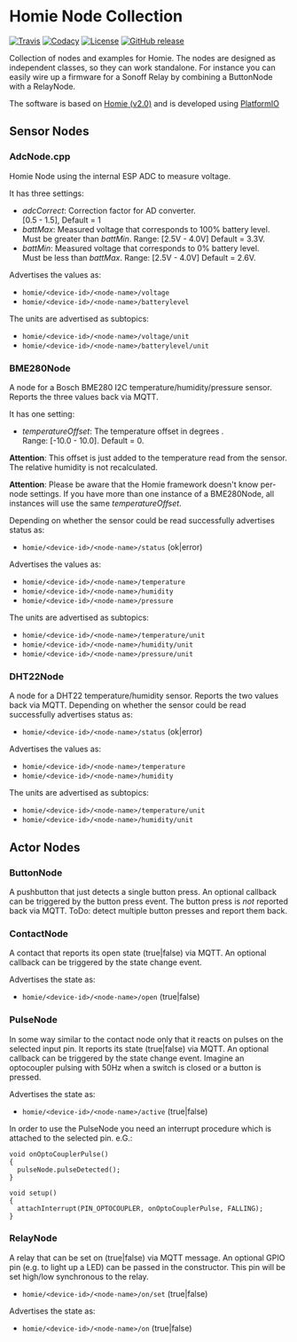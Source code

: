 # Homie Node Collection

[![Travis](https://img.shields.io/travis/luebbe/homie-node-collection.svg?branch=master&style=flat)](https://travis-ci.org/luebbe/homie-node-collection)
[![Codacy](https://api.codacy.com/project/badge/Grade/e6d5e648b83b4667b399b81e2986dea6)](https://www.codacy.com/app/luebbe/homie-node-collection/dashboard)
[![License](https://img.shields.io/github/license/mashape/apistatus.svg?style=flat)](https://opensource.org/licenses/MIT)
[![GitHub release](https://img.shields.io/github/release/luebbe/homie-node-collection.svg?style=flat)](https://github.com/luebbe/homie-node-collection/releases)

Collection of nodes and examples for Homie. The nodes are designed as independent classes, so they can work standalone. For instance you can easily wire up a firmware for a Sonoff Relay by combining a ButtonNode with a RelayNode.

The software is based on [Homie (v2.0)](https://github.com/homieiot/homie-esp8266) and is developed using [PlatformIO](https://github.com/platformio)

## Sensor Nodes

### AdcNode.cpp

Homie Node using the internal ESP ADC to measure voltage.

It has three settings:

- _adcCorrect_: Correction factor for AD converter.  
  [0.5 - 1.5], Default = 1
- _battMax_: Measured voltage that corresponds to 100% battery level.  
  Must be greater than _battMin_. Range: [2.5V - 4.0V] Default = 3.3V.
- _battMin_: Measured voltage that corresponds to 0% battery level.  
  Must be less than _battMax_. Range: [2.5V - 4.0V] Default = 2.6V.

Advertises the values as:

- `homie/<device-id>/<node-name>/voltage`
- `homie/<device-id>/<node-name>/batterylevel`

The units are advertised as subtopics:

- `homie/<device-id>/<node-name>/voltage/unit`
- `homie/<device-id>/<node-name>/batterylevel/unit`

### BME280Node

A node for a Bosch BME280 I2C temperature/humidity/pressure sensor. Reports the three values back via MQTT.

It has one setting:

- _temperatureOffset_: The temperature offset in degrees .  
  Range: [-10.0 - 10.0]. Default = 0.

**Attention**: This offset is just added to the temperature read from the sensor. The relative humidity is not recalculated.

**Attention**: Please be aware that the Homie framework doesn't know per-node settings. If you have more than one instance of a BME280Node, all instances will use the same _temperatureOffset_.

Depending on whether the sensor could be read successfully advertises status as:

- `homie/<device-id>/<node-name>/status` (ok|error)

Advertises the values as:

- `homie/<device-id>/<node-name>/temperature`
- `homie/<device-id>/<node-name>/humidity`
- `homie/<device-id>/<node-name>/pressure`

The units are advertised as subtopics:

- `homie/<device-id>/<node-name>/temperature/unit`
- `homie/<device-id>/<node-name>/humidity/unit`
- `homie/<device-id>/<node-name>/pressure/unit`

### DHT22Node

A node for a DHT22 temperature/humidity sensor. Reports the two values back via MQTT.
Depending on whether the sensor could be read successfully advertises status as:

- `homie/<device-id>/<node-name>/status` (ok|error)

Advertises the values as:

- `homie/<device-id>/<node-name>/temperature`
- `homie/<device-id>/<node-name>/humidity`

The units are advertised as subtopics:

- `homie/<device-id>/<node-name>/temperature/unit`
- `homie/<device-id>/<node-name>/humidity/unit`

## Actor Nodes

### ButtonNode

A pushbutton that just detects a single button press. An optional callback can be triggered by the button press event. The button press is _not_ reported back via MQTT. ToDo: detect multiple button presses and report them back.

### ContactNode

A contact that reports its open state (true|false) via MQTT. An optional callback can be triggered by the state change event.

Advertises the state as:

- `homie/<device-id>/<node-name>/open` (true|false)

### PulseNode

In some way similar to the contact node only that it reacts on pulses on the selected input pin. It reports its state (true|false) via MQTT. An optional callback can be triggered by the state change event. Imagine an optocoupler pulsing with 50Hz when a switch is closed or a button is pressed.

Advertises the state as:

- `homie/<device-id>/<node-name>/active` (true|false)

In order to use the PulseNode you need an interrupt procedure which is attached to the selected pin. e.G.:

    void onOptoCouplerPulse()
    {
      pulseNode.pulseDetected();
    }

    void setup()
    {
      attachInterrupt(PIN_OPTOCOUPLER, onOptoCouplerPulse, FALLING);
    }

### RelayNode

A relay that can be set on (true|false) via MQTT message. An optional GPIO pin (e.g. to light up a LED) can be passed in the constructor. This pin will be set high/low synchronous to the relay.

- `homie/<device-id>/<node-name>/on/set` (true|false)

Advertises the state as:

- `homie/<device-id>/<node-name>/on` (true|false)
